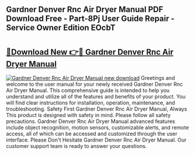 ## Gardner Denver Rnc Air Dryer Manual PDF Download Free - Part-8Pj User Guide Repair - Service Owner Edition EOcbT

# <h2><a href="http://bc26904.oget.top/?id=Gardner+Denver+Rnc+Air+Dryer+Manual">🔗Download New 👉🔴 Gardner Denver Rnc Air Dryer Manual</a></h2>

[![Gardner Denver Rnc Air Dryer Manual new download](https://i.imgur.com/5g1atiW.png)](http://bc26904.oget.top/?id=Gardner+Denver+Rnc+Air+Dryer+Manual)
Greetings and welcome to the user manual for your newly received Gardner Denver Rnc Air Dryer Manual. This comprehensive guide is intended to help you understand and utilize all of the features and benefits of your product. You will find clear instructions for installation, operation, maintenance, and troubleshooting. Safety First Gardner Denver Rnc Air Dryer Manual, Always This product is designed with safety in mind. Please follow all safety precautions. Gardner Denver Rnc Air Dryer Manual advanced features include object recognition, motion sensors, customizable alerts, and remote access, all of which can be accessed and customized through the user interface. Please Don't Hesitate Gardner Denver Rnc Air Dryer Manual. Our customer support team is ready to answer your questions.
